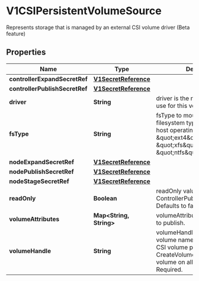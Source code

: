 

# V1CSIPersistentVolumeSource

Represents storage that is managed by an external CSI volume driver (Beta feature)
## Properties

Name | Type | Description | Notes
------------ | ------------- | ------------- | -------------
**controllerExpandSecretRef** | [**V1SecretReference**](V1SecretReference.md) |  |  [optional]
**controllerPublishSecretRef** | [**V1SecretReference**](V1SecretReference.md) |  |  [optional]
**driver** | **String** | driver is the name of the driver to use for this volume. Required. | 
**fsType** | **String** | fsType to mount. Must be a filesystem type supported by the host operating system. Ex. \&quot;ext4\&quot;, \&quot;xfs\&quot;, \&quot;ntfs\&quot;. |  [optional]
**nodeExpandSecretRef** | [**V1SecretReference**](V1SecretReference.md) |  |  [optional]
**nodePublishSecretRef** | [**V1SecretReference**](V1SecretReference.md) |  |  [optional]
**nodeStageSecretRef** | [**V1SecretReference**](V1SecretReference.md) |  |  [optional]
**readOnly** | **Boolean** | readOnly value to pass to ControllerPublishVolumeRequest. Defaults to false (read/write). |  [optional]
**volumeAttributes** | **Map&lt;String, String&gt;** | volumeAttributes of the volume to publish. |  [optional]
**volumeHandle** | **String** | volumeHandle is the unique volume name returned by the CSI volume plugin’s CreateVolume to refer to the volume on all subsequent calls. Required. | 



